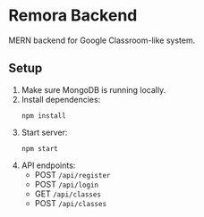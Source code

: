 # Remora Backend

MERN backend for Google Classroom-like system.

## Setup

1. Make sure MongoDB is running locally.
2. Install dependencies:
   ```
   npm install
   ```
3. Start server:
   ```
   npm start
   ```
4. API endpoints:
   - POST `/api/register`
   - POST `/api/login`
   - GET `/api/classes`
   - POST `/api/classes`